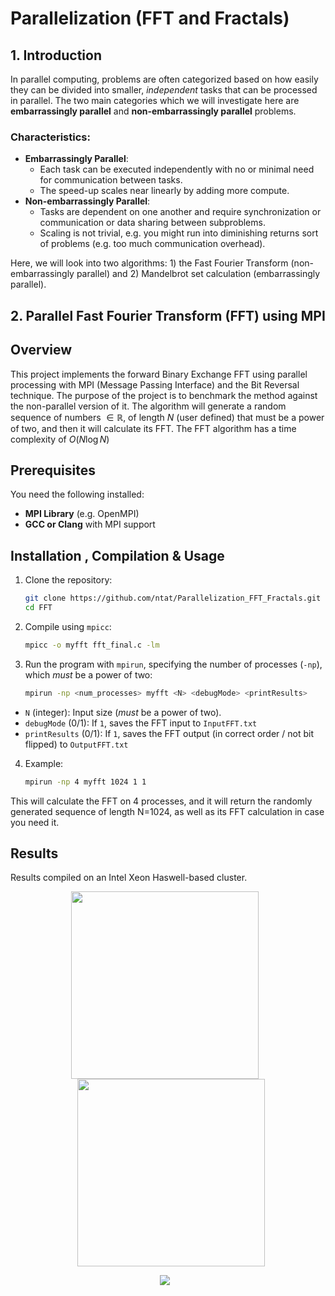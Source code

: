 # Parallelization (FFT and Fractals)

## 1. Introduction

In parallel computing, problems are often categorized based on how easily they can be divided into smaller, _independent_ tasks that can be processed in parallel. The two main categories which we will investigate here are **embarrassingly parallel** and **non-embarrassingly parallel** problems.

### Characteristics:
- **Embarrassingly Parallel**:   
  - Each task can be executed independently with no or minimal need for communication between tasks.
  - The speed-up scales near linearly by adding more compute.
- **Non-embarrassingly Parallel**: 
  - Tasks are dependent on one another and require synchronization or communication or data sharing between subproblems.
  - Scaling is not trivial, e.g. you might run into diminishing returns sort of problems (e.g. too much communication overhead).

Here, we will look into two algorithms: 1) the Fast Fourier Transform (non-embarrassingly parallel) and 2) Mandelbrot set calculation (embarrassingly parallel).

## 2. Parallel Fast Fourier Transform (FFT) using MPI

## Overview
This project implements the forward Binary Exchange FFT using parallel processing with MPI (Message Passing Interface) and the Bit Reversal technique. The purpose of the project is to benchmark the method against the non-parallel version of it. The algorithm will generate a random sequence of numbers $\in \mathbb{R}$, of length $N$ (user defined) that must be a power of two, and then it will calculate its FFT. The FFT algorithm has a time complexity of $O(N \log N)$ 

## Prerequisites
You need the following installed:
- **MPI Library** (e.g. OpenMPI)
- **GCC or Clang** with MPI support
## Installation , Compilation & Usage
1. Clone the repository:
   ```bash
   git clone https://github.com/ntat/Parallelization_FFT_Fractals.git
   cd FFT
2. Compile using `mpicc`:
   ```bash 
   mpicc -o myfft fft_final.c -lm 
3. Run the program with `mpirun`, specifying the number of processes (`-np`), which _must_ be a power of two:
   ```bash 
   mpirun -np <num_processes> myfft <N> <debugMode> <printResults>
 - `N` (integer): Input size (_must_ be a power of two).
 - `debugMode` (0/1): If `1`, saves the FFT input to `InputFFT.txt`
 - `printResults` (0/1): If `1`, saves the FFT output (in correct order / not bit flipped) to `OutputFFT.txt`
4. Example:
   ```bash 
   mpirun -np 4 myfft 1024 1 1
This will calculate the FFT on 4 processes, and it will return the randomly generated sequence of length N=1024, as well as its FFT calculation in case you need it.

## Results
Results compiled on an Intel Xeon Haswell-based cluster. 
<p  align="center">  
<img  src="assets/speedup.png"  width="300"  style="display:inline-block; margin-right: 10px"/>  
<img src="assets/effic.png"  width="300"  style="display:inline-block; margin-left: 10px"/>  
</p>

<p  align="center">  
<img  src="assets/tables.png"  style="display:inline-block; margin-right: 10px"/>  
</p>
